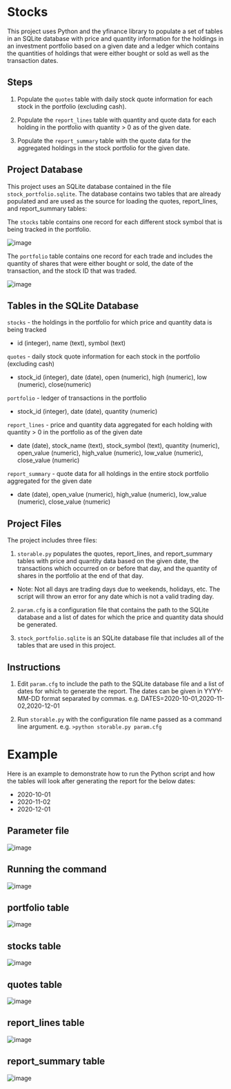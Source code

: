 # Stocks
This project uses Python and the yfinance library to populate a set of tables in an SQLite database with price and quantity information for the holdings in an investment portfolio based on a given date and a ledger which contains the quantities of holdings that were either bought or sold as well as the transaction dates.

## Steps
1. Populate the `quotes` table with daily stock quote information for each stock in the portfolio (excluding cash).

2. Populate the `report_lines` table with quantity and quote data for each holding in the portfolio with quantity > 0 as of the given date.

3. Populate the `report_summary` table with the quote data for the aggregated holdings in the stock portfolio for the given date.

## Project Database
This project uses an SQLite database contained in the file `stock_portfolio.sqlite`.
The database contains two tables that are already populated and are used as the source for loading the quotes, report_lines, and report_summary tables:

The `stocks` table contains one record for each different stock symbol that is being tracked in the portfolio.

![image](https://user-images.githubusercontent.com/66182966/112742885-3db38000-8f58-11eb-9762-73852338769d.png)

The `portfolio` table contains one record for each trade and includes the quantity of shares that were either bought or sold, the date of the transaction, and the stock ID that was traded.

![image](https://user-images.githubusercontent.com/66182966/112742864-f927e480-8f57-11eb-816f-709e4fd97096.png)

## Tables in the SQLite Database
`stocks` - the holdings in the portfolio for which price and quantity data is being tracked
* id (integer), name (text), symbol (text)

`quotes` - daily stock quote information for each stock in the portfolio (excluding cash)
* stock_id (integer), date (date), open (numeric), high (numeric), low (numeric), close(numeric)

`portfolio` - ledger of transactions in the portfolio
* stock_id (integer), date (date), quantity (numeric)

`report_lines` - price and quantity data aggregated for each holding with quantity > 0 in the portfolio as of the given date
* date (date), stock_name (text), stock_symbol (text), quantity (numeric), open_value (numeric), high_value (numeric), low_value (numeric), close_value (numeric)

`report_summary` - quote data for all holdings in the entire stock portfolio aggregated for the given date
* date (date), open_value (numeric), high_value (numeric), low_value (numeric), close_value (numeric)


## Project Files
The project includes three files:

1. `storable.py` populates the quotes, report_lines, and report_summary tables with price and quantity data based on the given date, the transactions which occurred on or before that day, and the quantity of shares in the portfolio at the end of that day.
* Note: Not all days are trading days due to weekends, holidays, etc. The script will throw an error for any date which is not a valid trading day.

2. `param.cfg` is a configuration file that contains the path to the SQLite database and a list of dates for which the price and quantity data should be generated.

3. `stock_portfolio.sqlite` is an SQLite database file that includes all of the tables that are used in this project.

## Instructions

1. Edit `param.cfg` to include the path to the SQLite database file and a list of dates for which to generate the report. The dates can be given in YYYY-MM-DD format separated by commas. e.g. DATES=2020-10-01,2020-11-02,2020-12-01

2. Run `storable.py` with the configuration file name passed as a command line argument. e.g. `>python storable.py param.cfg`

# Example
Here is an example to demonstrate how to run the Python script and how the tables will look after generating the report for the below
dates:
* 2020-10-01
* 2020-11-02
* 2020-12-01

## Parameter file
![image](https://user-images.githubusercontent.com/66182966/112743137-49a04180-8f5a-11eb-8998-790761e151d6.png)

## Running the command
![image](https://user-images.githubusercontent.com/66182966/112743074-b404b200-8f59-11eb-8655-679bb77b85eb.png)

## portfolio table
![image](https://user-images.githubusercontent.com/66182966/112742864-f927e480-8f57-11eb-816f-709e4fd97096.png)

## stocks table
![image](https://user-images.githubusercontent.com/66182966/112742885-3db38000-8f58-11eb-9762-73852338769d.png)

## quotes table
![image](https://user-images.githubusercontent.com/66182966/112742899-5a4fb800-8f58-11eb-9762-a0a46f7215d0.png)

## report_lines table
![image](https://user-images.githubusercontent.com/66182966/112743238-21651280-8f5b-11eb-9d40-826e02e4509e.png)

## report_summary table
![image](https://user-images.githubusercontent.com/66182966/112743246-2fb32e80-8f5b-11eb-9043-b203ef88db67.png)
